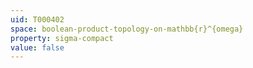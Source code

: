 ```yaml
---
uid: T000402
space: boolean-product-topology-on-mathbb{r}^{omega}
property: sigma-compact
value: false
---
```

